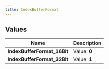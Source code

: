 ```yaml
---
title: IndexBufferFormat
---
```


## Values
| Name | Description |
| ---- | ----------- |
| **IndexBufferFormat_16Bit** | Value: **0** |
| **IndexBufferFormat_32Bit** | Value: **1** |

